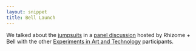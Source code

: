 ```yaml
---
layout: snippet
title: Bell Launch
---
```


We talked about the [jumpsuits](http://1127.foreignobjects.net/) in a [panel discussion](https://rhizome.org/events/further-experiments-in-art-technology/) hosted by Rhizome + Bell with the other [Experiments in Art and Technology](https://furtherexperiments.rhizome.org/) participants.